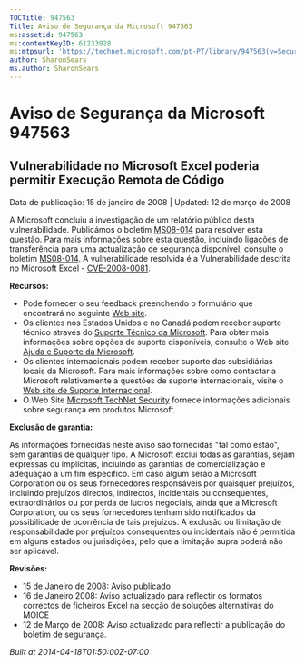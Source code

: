 ```yaml
---
TOCTitle: 947563
Title: Aviso de Segurança da Microsoft 947563
ms:assetid: 947563
ms:contentKeyID: 61233928
ms:mtpsurl: 'https://technet.microsoft.com/pt-PT/library/947563(v=Security.10)'
author: SharonSears
ms.author: SharonSears
---
```




Aviso de Segurança da Microsoft 947563
======================================

Vulnerabilidade no Microsoft Excel poderia permitir Execução Remota de Código
-----------------------------------------------------------------------------

Data de publicação: 15 de janeiro de 2008 | Updated: 12 de março de 2008

A Microsoft concluiu a investigação de um relatório público desta vulnerabilidade. Publicámos o boletim [MS08-014](http://technet.microsoft.com/security/bulletin/ms08-014) para resolver esta questão. Para mais informações sobre esta questão, incluindo ligações de transferência para uma actualização de segurança disponível, consulte o boletim [MS08-014](http://technet.microsoft.com/security/bulletin/ms08-014). A vulnerabilidade resolvida é a Vulnerabilidade descrita no Microsoft Excel - [CVE-2008-0081](http://www.cve.mitre.org/cgi-bin/cvename.cgi?name=cve-2008-0081).

**Recursos:**

-   Pode fornecer o seu feedback preenchendo o formulário que encontrará no seguinte [Web site](https://support.microsoft.com/common/survey.aspx?scid=sw;en;1257&amp;showpage=1&amp;ws=technet&amp;sd=tech).
-   Os clientes nos Estados Unidos e no Canadá podem receber suporte técnico através do [Suporte Técnico da Microsoft](http://go.microsoft.com/fwlink/?linkid=21131). Para obter mais informações sobre opções de suporte disponíveis, consulte o Web site [Ajuda e Suporte da Microsoft](http://support.microsoft.com/).
-   Os clientes internacionais podem receber suporte das subsidiárias locais da Microsoft. Para mais informações sobre como contactar a Microsoft relativamente a questões de suporte internacionais, visite o [Web site de Suporte Internacional](http://go.microsoft.com/fwlink/?linkid=21155).
-   O Web Site [Microsoft TechNet Security](http://go.microsoft.com/fwlink/?linkid=21132) fornece informações adicionais sobre segurança em produtos Microsoft.

**Exclusão de garantia:**

As informações fornecidas neste aviso são fornecidas "tal como estão", sem garantias de qualquer tipo. A Microsoft exclui todas as garantias, sejam expressas ou implícitas, incluindo as garantias de comercialização e adequação a um fim específico. Em caso algum serão a Microsoft Corporation ou os seus fornecedores responsáveis por quaisquer prejuízos, incluindo prejuízos directos, indirectos, incidentais ou consequentes, extraordinários ou por perda de lucros negociais, ainda que a Microsoft Corporation, ou os seus fornecedores tenham sido notificados da possibilidade de ocorrência de tais prejuízos. A exclusão ou limitação de responsabilidade por prejuízos consequentes ou incidentais não é permitida em alguns estados ou jurisdições, pelo que a limitação supra poderá não ser aplicável.

**Revisões:**

-   15 de Janeiro de 2008: Aviso publicado
-   16 de Janeiro 2008: Aviso actualizado para reflectir os formatos correctos de ficheiros Excel na secção de soluções alternativas do MOICE
-   12 de Março de 2008: Aviso actualizado para reflectir a publicação do boletim de segurança.

*Built at 2014-04-18T01:50:00Z-07:00*
